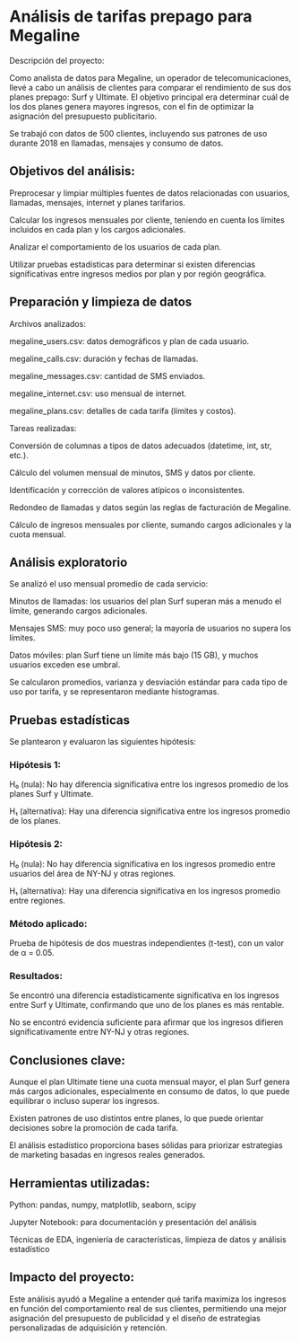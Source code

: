# Análisis de  tarifas prepago para Megaline
Descripción del proyecto:

Como analista de datos para Megaline, un operador de telecomunicaciones, llevé a cabo un análisis de clientes para comparar el rendimiento de sus dos planes prepago: Surf y Ultimate. El objetivo principal era determinar cuál de los dos planes genera mayores ingresos, con el fin de optimizar la asignación del presupuesto publicitario.

Se trabajó con datos de 500 clientes, incluyendo sus patrones de uso durante 2018 en llamadas, mensajes y consumo de datos.

## Objetivos del análisis:
Preprocesar y limpiar múltiples fuentes de datos relacionadas con usuarios, llamadas, mensajes, internet y planes tarifarios.

Calcular los ingresos mensuales por cliente, teniendo en cuenta los límites incluidos en cada plan y los cargos adicionales.

Analizar el comportamiento de los usuarios de cada plan.

Utilizar pruebas estadísticas para determinar si existen diferencias significativas entre ingresos medios por plan y por región geográfica.

## Preparación y limpieza de datos
Archivos analizados:

megaline_users.csv: datos demográficos y plan de cada usuario.

megaline_calls.csv: duración y fechas de llamadas.

megaline_messages.csv: cantidad de SMS enviados.

megaline_internet.csv: uso mensual de internet.

megaline_plans.csv: detalles de cada tarifa (límites y costos).

Tareas realizadas:

Conversión de columnas a tipos de datos adecuados (datetime, int, str, etc.).

Cálculo del volumen mensual de minutos, SMS y datos por cliente.

Identificación y corrección de valores atípicos o inconsistentes.

Redondeo de llamadas y datos según las reglas de facturación de Megaline.

Cálculo de ingresos mensuales por cliente, sumando cargos adicionales y la cuota mensual.

## Análisis exploratorio
Se analizó el uso mensual promedio de cada servicio:

Minutos de llamadas: los usuarios del plan Surf superan más a menudo el límite, generando cargos adicionales.

Mensajes SMS: muy poco uso general; la mayoría de usuarios no supera los límites.

Datos móviles: plan Surf tiene un límite más bajo (15 GB), y muchos usuarios exceden ese umbral.

Se calcularon promedios, varianza y desviación estándar para cada tipo de uso por tarifa, y se representaron mediante histogramas.

## Pruebas estadísticas
Se plantearon y evaluaron las siguientes hipótesis:

### Hipótesis 1:
H₀ (nula): No hay diferencia significativa entre los ingresos promedio de los planes Surf y Ultimate.

H₁ (alternativa): Hay una diferencia significativa entre los ingresos promedio de los planes.

### Hipótesis 2:
H₀ (nula): No hay diferencia significativa en los ingresos promedio entre usuarios del área de NY-NJ y otras regiones.

H₁ (alternativa): Hay una diferencia significativa en los ingresos promedio entre regiones.

### Método aplicado:
Prueba de hipótesis de dos muestras independientes (t-test), con un valor de α = 0.05.

### Resultados:

Se encontró una diferencia estadísticamente significativa en los ingresos entre Surf y Ultimate, confirmando que uno de los planes es más rentable.

No se encontró evidencia suficiente para afirmar que los ingresos difieren significativamente entre NY-NJ y otras regiones.

## Conclusiones clave:
Aunque el plan Ultimate tiene una cuota mensual mayor, el plan Surf genera más cargos adicionales, especialmente en consumo de datos, lo que puede equilibrar o incluso superar los ingresos.

Existen patrones de uso distintos entre planes, lo que puede orientar decisiones sobre la promoción de cada tarifa.

El análisis estadístico proporciona bases sólidas para priorizar estrategias de marketing basadas en ingresos reales generados.

## Herramientas utilizadas:
Python: pandas, numpy, matplotlib, seaborn, scipy

Jupyter Notebook: para documentación y presentación del análisis

Técnicas de EDA, ingeniería de características, limpieza de datos y análisis estadístico

## Impacto del proyecto:
Este análisis ayudó a Megaline a entender qué tarifa maximiza los ingresos en función del comportamiento real de sus clientes, permitiendo una mejor asignación del presupuesto de publicidad y el diseño de estrategias personalizadas de adquisición y retención.

